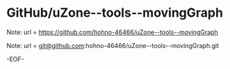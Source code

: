 # GitHub/uZone--tools--movingGraph

Note: 	url = https://github.com/hohno-46466/uZone--tools--movingGraph

Note:   url = git@github.com:hohno-46466/uZone--tools--movingGraph.git

-EOF-
